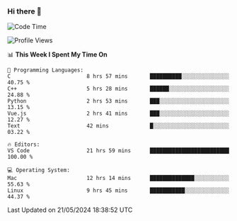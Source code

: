 ### Hi there 👋

<!--START_SECTION:waka-->
![Code Time](http://img.shields.io/badge/Code%20Time-610%20hrs%2053%20mins-blue)

![Profile Views](http://img.shields.io/badge/Profile%20Views-3-blue)

📊 **This Week I Spent My Time On** 

```text
💬 Programming Languages: 
C                        8 hrs 57 mins       ██████████░░░░░░░░░░░░░░░   40.75 % 
C++                      5 hrs 28 mins       ██████░░░░░░░░░░░░░░░░░░░   24.88 % 
Python                   2 hrs 53 mins       ███░░░░░░░░░░░░░░░░░░░░░░   13.15 % 
Vue.js                   2 hrs 41 mins       ███░░░░░░░░░░░░░░░░░░░░░░   12.27 % 
Text                     42 mins             █░░░░░░░░░░░░░░░░░░░░░░░░   03.22 % 

🔥 Editors: 
VS Code                  21 hrs 59 mins      █████████████████████████   100.00 % 

💻 Operating System: 
Mac                      12 hrs 14 mins      ██████████████░░░░░░░░░░░   55.63 % 
Linux                    9 hrs 45 mins       ███████████░░░░░░░░░░░░░░   44.37 % 
```


 Last Updated on 21/05/2024 18:38:52 UTC
<!--END_SECTION:waka-->

<!--
**JackeyHua-SJTU/JackeyHua-SJTU** is a ✨ _special_ ✨ repository because its `README.md` (this file) appears on your GitHub profile.

Here are some ideas to get you started:

- 🔭 I’m currently working on ...
- 🌱 I’m currently learning ...
- 👯 I’m looking to collaborate on ...
- 🤔 I’m looking for help with ...
- 💬 Ask me about ...
- 📫 How to reach me: ...
- 😄 Pronouns: ...
- ⚡ Fun fact: ...
-->
